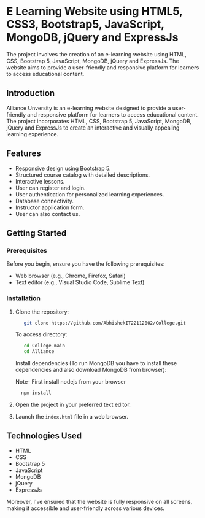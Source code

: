 # E Learning Website using HTML5, CSS3, Bootstrap5, JavaScript, MongoDB, jQuery and ExpressJs

The project involves the creation of an e-learning website using HTML, CSS, Bootstrap 5, JavaScript, MongoDB, jQuery and ExpressJs. The website aims to provide a user-friendly and responsive platform for learners to access educational content. 


## Introduction

Alliance Unversity is an e-learning website designed to provide a user-friendly and responsive platform for learners to access educational content. The project incorporates HTML, CSS, Bootstrap 5, JavaScript, MongoDB, jQuery and ExpressJs to create an interactive and visually appealing learning experience.

## Features

- Responsive design using Bootstrap 5.
- Structured course catalog with detailed descriptions.
- Interactive lessons.
- User can register and login.
- User authentication for personalized learning experiences.
- Database connectivity.
- Instructor application form.
- User can also contact us.

## Getting Started

### Prerequisites

Before you begin, ensure you have the following prerequisites:

- Web browser (e.g., Chrome, Firefox, Safari)
- Text editor (e.g., Visual Studio Code, Sublime Text)

### Installation

1. Clone the repository:
   ```bash
      git clone https://github.com/AbhishekIT22112002/College.git
   ```

   To access directory:

   ```bash
      cd College-main
      cd Alliance
   ```

   Install dependencies (To run MongoDB you have to install these dependencies and also download MongoDB from browser):

   Note- First install nodejs from your browser

   ```bash
     npm install
   ```

2. Open the project in your preferred text editor.
3. Launch the `index.html` file in a web browser.

## Technologies Used

- HTML
- CSS
- Bootstrap 5
- JavaScript
- MongoDB
- jQuery
- ExpressJs

Moreover, I've ensured that the website is fully responsive on all screens, making it accessible and user-friendly across various devices.

